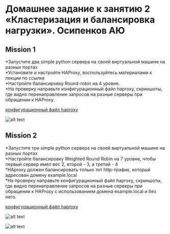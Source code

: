 # Домашнее задание к занятию 2 «Кластеризация и балансировка нагрузки». Осипенков АЮ

## Mission 1

*Запустите два simple python сервера на своей виртуальной машине на разных портах  
*Установите и настройте HAProxy, воспользуйтесь материалами к лекции по ссылке  
*Настройте балансировку Round-robin на 4 уровне.  
*На проверку направьте конфигурационный файл haproxy, скриншоты, где видно перенаправление запросов на разные серверы при обращении к HAProxy.  

[конфигурационный файл haproxy](https://github.com/Kovrei/Clustering-and-load-balancing/blob/main/haproxy.cfg/haproxy_mission1)

![alt text](https://raw.githubusercontent.com/Kovrei/Clustering-and-load-balancing/main/img/s1s2.PNG)

## Mission 2

*Запустите три simple python сервера на своей виртуальной машине на разных портах  
*Настройте балансировку Weighted Round Robin на 7 уровне, чтобы первый сервер имел вес 2, второй - 3, а третий - 4  
*HAproxy должен балансировать только тот http-трафик, который адресован домену example.local  
*На проверку направьте конфигурационный файл haproxy, скриншоты, где видно перенаправление запросов на разные серверы при обращении к HAProxy c использованием домена example.local и без него.  

[конфигурационный файл haproxy](https://github.com/Kovrei/Clustering-and-load-balancing/blob/main/haproxy.cfg/haproxy_mission2)

![alt text](https://raw.githubusercontent.com/Kovrei/Clustering-and-load-balancing/main/img/s1s2s3example.PNG)

![alt text](https://raw.githubusercontent.com/Kovrei/Clustering-and-load-balancing/main/img/s1s2s3.PNG)
